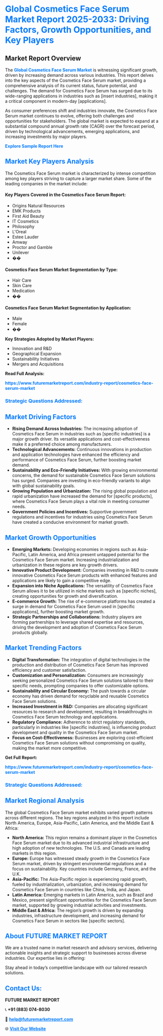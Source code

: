 <h1 style="color: #007BFF;">Global Cosmetics Face Serum Market Report 2025-2033: Driving Factors, Growth Opportunities, and Key Players</h1>

<section id="overview">
<h2>Market Report Overview</h2>
<p>The <a href="https://www.futuremarketreport.com/industry-report/cosmetics-face-serum-market" style="color: #007BFF; text-decoration: none;"><strong>Global Cosmetics Face Serum Market</strong></a> is witnessing significant growth, driven by increasing demand across various industries. This report delves into the key aspects of the Cosmetics Face Serum market, providing a comprehensive analysis of its current status, future potential, and challenges. The demand for Cosmetics Face Serum has surged due to its wide-ranging applications in industries such as [insert industries], making it a critical component in modern-day [applications].</p>
<p>As consumer preferences shift and industries innovate, the Cosmetics Face Serum market continues to evolve, offering both challenges and opportunities for stakeholders. The global market is expected to expand at a substantial compound annual growth rate (CAGR) over the forecast period, driven by technological advancements, emerging applications, and increasing investments by major players.</p>
</section>

<section id="overview">
<p><a href="https://www.futuremarketreport.com/request-sample/reportId=107785" style="color: #007BFF; text-decoration: none;"><strong>Explore Sample Report Here</strong></a></p>
</section>

<section id="key-players">
<h2 style="color: #007BFF;">Market Key Players Analysis</h2>
<p>The Cosmetics Face Serum market is characterized by intense competition among key players striving to capture a larger market share. Some of the leading companies in the market include:</p>
<h4>Key Players Covered in the Cosmetics Face Serum Report:</h4>
<ul><li>Origins Natural Resources</li><li>EMK Products</li><li>First Aid Beauty</li><li>IT Cosmetics</li><li>Philosophy</li><li>L&#039;Oreal</li><li>Estee Lauder</li><li>Amway</li><li>Proctor and Gamble</li><li>Unilever</li><li>��</li></ul>
<h4>Cosmetics Face Serum Market Segmentation by Type:</h4>
<ul><li>Hair Care</li><li>Skin Care</li><li>Medication</li><li>��</li></ul>

<h4>Cosmetics Face Serum Market Segmentation by Application:</h4>
<ul><li>Male</li><li>Female</li><li>��</li></ul>
<p><strong>Key Strategies Adopted by Market Players:</strong></p>
<ul>
<li>Innovation and R&D</li>
<li>Geographical Expansion</li>
<li>Sustainability Initiatives</li>
<li>Mergers and Acquisitions</li>
</ul>
</section>

<section>
<p><strong>Read Full Analysis: </strong></p><a href="https://www.futuremarketreport.com/industry-report/cosmetics-face-serum-market" style="color: #007BFF; text-decoration: none;"><strong>https://www.futuremarketreport.com/industry-report/cosmetics-face-serum-market</strong></a>
<h3 style="color: #007BFF;">Strategic Questions Addressed:</h3>
</section>

<section id="driving-factors">
<h2 style="color: #007BFF;">Market Driving Factors</h2>
<ul>
<li><strong>Rising Demand Across Industries:</strong> The increasing adoption of Cosmetics Face Serum in industries such as [specific industries] is a major growth driver. Its versatile applications and cost-effectiveness make it a preferred choice among manufacturers.</li>
<li><strong>Technological Advancements:</strong> Continuous innovations in production and application technologies have enhanced the efficiency and performance of Cosmetics Face Serum, further boosting market demand.</li>
<li><strong>Sustainability and Eco-Friendly Initiatives:</strong> With growing environmental concerns, the demand for sustainable Cosmetics Face Serum solutions has surged. Companies are investing in eco-friendly variants to align with global sustainability goals.</li>
<li><strong>Growing Population and Urbanization:</strong> The rising global population and rapid urbanization have increased the demand for [specific products], where Cosmetics Face Serum plays a vital role in meeting consumer needs.</li>
<li><strong>Government Policies and Incentives:</strong> Supportive government regulations and incentives for industries using Cosmetics Face Serum have created a conducive environment for market growth.</li>
</ul>
</section>

<section id="growth-opportunities">
<h2 style="color: #007BFF;">Market Growth Opportunities</h2>
<ul>
<li><strong>Emerging Markets:</strong> Developing economies in regions such as Asia-Pacific, Latin America, and Africa present untapped potential for the Cosmetics Face Serum market. Increasing industrialization and urbanization in these regions are key growth drivers.</li>
<li><strong>Innovative Product Development:</strong> Companies investing in R&D to create innovative Cosmetics Face Serum products with enhanced features and applications are likely to gain a competitive edge.</li>
<li><strong>Expansion into Niche Applications:</strong> The versatility of Cosmetics Face Serum allows it to be utilized in niche markets such as [specific niches], creating opportunities for growth and diversification.</li>
<li><strong>E-commerce Growth:</strong> The rise of e-commerce platforms has created a surge in demand for Cosmetics Face Serum used in [specific applications], further boosting market growth.</li>
<li><strong>Strategic Partnerships and Collaborations:</strong> Industry players are forming partnerships to leverage shared expertise and resources, driving the development and adoption of Cosmetics Face Serum products globally.</li>
</ul>
</section>

<section id="trending-factors">
<h2 style="color: #007BFF;">Market Trending Factors</h2>
<ul>
<li><strong>Digital Transformation:</strong> The integration of digital technologies in the production and distribution of Cosmetics Face Serum has improved efficiency and customer satisfaction.</li>
<li><strong>Customization and Personalization:</strong> Consumers are increasingly seeking personalized Cosmetics Face Serum solutions tailored to their specific needs, prompting companies to offer customizable options.</li>
<li><strong>Sustainability and Circular Economy:</strong> The push towards a circular economy has driven demand for recyclable and reusable Cosmetics Face Serum solutions.</li>
<li><strong>Increased Investment in R&D:</strong> Companies are allocating significant resources to research and development, resulting in breakthroughs in Cosmetics Face Serum technology and applications.</li>
<li><strong>Regulatory Compliance:</strong> Adherence to strict regulatory standards, particularly in industries like [specific industries], is influencing product development and quality in the Cosmetics Face Serum market.</li>
<li><strong>Focus on Cost-Effectiveness:</strong> Businesses are exploring cost-efficient Cosmetics Face Serum solutions without compromising on quality, making the market more competitive.</li>
</ul>
</section>

<section>
<p><strong>Get Full Report: </strong></p><a href="https://www.futuremarketreport.com/industry-report/cosmetics-face-serum-market" style="color: #007BFF; text-decoration: none;"><strong>https://www.futuremarketreport.com/industry-report/cosmetics-face-serum-market</strong></a>
<h3 style="color: #007BFF;">Strategic Questions Addressed:</h3>
</section>


<section id="regional-analysis">
<h2 style="color: #007BFF;">Market Regional Analysis</h2>
<p>The global Cosmetics Face Serum market exhibits varied growth patterns across different regions. The key regions analyzed in this report include North America, Europe, Asia-Pacific, Latin America, and the Middle East & Africa:</p>
<ul>
<li><strong>North America:</strong> This region remains a dominant player in the Cosmetics Face Serum market due to its advanced industrial infrastructure and high adoption of new technologies. The U.S. and Canada are leading markets in this region.</li>
<li><strong>Europe:</strong> Europe has witnessed steady growth in the Cosmetics Face Serum market, driven by stringent environmental regulations and a focus on sustainability. Key countries include Germany, France, and the U.K.</li>
<li><strong>Asia-Pacific:</strong> The Asia-Pacific region is experiencing rapid growth, fueled by industrialization, urbanization, and increasing demand for Cosmetics Face Serum in countries like China, India, and Japan.</li>
<li><strong>Latin America:</strong> Emerging markets in Latin America, such as Brazil and Mexico, present significant opportunities for the Cosmetics Face Serum market, supported by growing industrial activities and investments.</li>
<li><strong>Middle East & Africa:</strong> The region’s growth is driven by expanding industries, infrastructure development, and increasing demand for Cosmetics Face Serum in sectors like [specific sectors].</li>
</ul>
</section>

<footer>
<h2 style="color: #007BFF;">About FUTURE MARKET REPORT</h2>
<p>We are a trusted name in market research and advisory services, delivering actionable insights and strategic support to businesses across diverse industries. Our expertise lies in offering:</p>

<p>Stay ahead in today’s competitive landscape with our tailored research solutions.</p>

<h2 style="color: #007BFF;">Contact Us:</h2>
<p><strong>FUTURE MARKET REPORT</strong></p>
<p>📞 <strong>+91 (883) 074-8030</strong></p>
<p>📧 <strong><a href="mailto:help@futuremarketreport.com" style="color: #007BFF;">help@futuremarketreport.com</a></strong></p>
<p>🌐 <strong><a href="https://www.futuremarketreport.com/" style="color: #007BFF;">Visit Our Website</a></strong></p>
</footer>